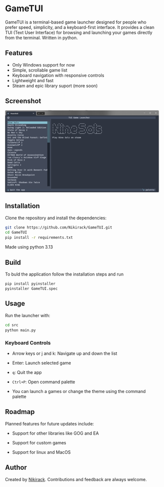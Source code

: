 # GameTUI

GameTUI is a terminal-based game launcher designed for people who prefer speed, simplicity, and a keyboard-first interface. It provides a clean TUI (Text User Interface) for browsing and launching your games directly from the terminal. Written in python. 

## Features
- Only Windows support for now
- Simple, scrollable game list
- Keyboard navigation with responsive controls
- Lightweight and fast
- Steam and epic library suport (more soon)

## Screenshot

![GameTUI Preview](./screenshots/launcher.png)



## Installation

Clone the repository and install the dependencies:

```bash
git clone https://github.com/Nikirack/GameTUI.git
cd GameTUI
pip install -r requirements.txt
```

Made using python 3.13

## Build
To buld the application follow the installation steps and run
```
pip install pyinstaller
pyinstaller GameTUI.spec
```

## Usage

Run the launcher with:

```bash
cd src
python main.py
```

### Keyboard Controls

-   Arrow keys or j and k: Navigate up and down the list
    
-   Enter: Launch selected game
    
-   `q`: Quit the app
    
-   `Ctrl+P`: Open command palette

-  You can launch a games or change the theme using the command palette
   

## Roadmap

Planned features for future updates include:
    
- Support for other libraries like GOG and EA
    
-  Support for custom games

- Support for linux and MacOS

## Author

Created by [Nikirack](https://github.com/nikirack).  Contributions and feedback are always welcome.